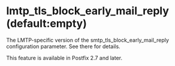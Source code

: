 # lmtp_tls_block_early_mail_reply (default:empty) 

 The LMTP-specific version of the smtp_tls_block_early_mail_reply
configuration parameter.  See there for details. 

 This feature is available in Postfix 2.7 and later. 


